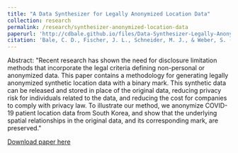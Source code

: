 ```yaml
---
title: "A Data Synthesizer for Legally Anonymized Location Data"
collection: research
permalink: /research/synthesizer-anonymized-location-data
paperurl: 'http://cdbale.github.io/files/Data-Synthesizer-Legally-Anonymized-Location-Data.pdf'
citation: 'Bale, C. D., Fischer, J. L., Schneider, M. J., & Weber, S. (2021). &quot;A Data Synthesizer for Legally Anonymized Location Data.&quot; <i>Working Paper</i>.'
---
```


Abstract: "Recent research has shown the need for disclosure limitation methods that incorporate the legal criteria defining non-personal or anonymized data. This paper contains  a methodology for generating legally anonymized synthetic location data with a binary mark. This synthetic data can be released and stored in place of the original data, reducing privacy risk for individuals related to the data, and reducing the cost for companies to comply with privacy law. To illustrate our method, we anonymize COVID-19 patient location data from South Korea, and show that the underlying spatial relationships in the original data, and its corresponding mark, are preserved."

[Download paper here](http://cdbale.github.io/files/Data-Synthesizer-Legally-Anonymized-Location-Data.pdf)
